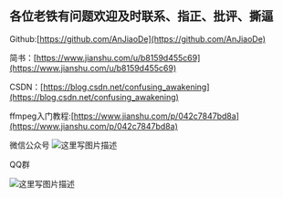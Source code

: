 

## 各位老铁有问题欢迎及时联系、指正、批评、撕逼



Github:[https://github.com/AnJiaoDe](https://github.com/AnJiaoDe)

简书：[https://www.jianshu.com/u/b8159d455c69](https://www.jianshu.com/u/b8159d455c69)

CSDN：[https://blog.csdn.net/confusing_awakening](https://blog.csdn.net/confusing_awakening)

ffmpeg入门教程:[https://www.jianshu.com/p/042c7847bd8a](https://www.jianshu.com/p/042c7847bd8a)

 微信公众号
 ![这里写图片描述](https://upload-images.jianshu.io/upload_images/11866078-a1496f60e399e1c3?imageMogr2/auto-orient/strip%7CimageView2/2/w/1240)

QQ群

![这里写图片描述](https://upload-images.jianshu.io/upload_images/11866078-5dd6dc7ad05a5f86?imageMogr2/auto-orient/strip%7CimageView2/2/w/1240)
